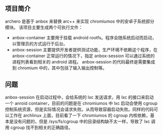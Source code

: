 项目简介
---------------

archero 是基于 anbox 来替换 arc++ 来实现 chromiumos 中的安卓子系统部分模块。
该项目主要生成两个可执行文件：

* anbox-container 主要用于挂载 android rootfs。程序会随系统启动而启动，以管理员的方式运行于后台。
* anbox-session 主要提供开发者提供测试功能，生产环境不依赖这个程序，在 anbox-container 正常运行的情况下，指定 anbox-session 可以通过系统的进程列表看到相关的 android 进程。 anbox-session 的代码最终是需要集成到 chromium 中的，其中包括了输入输出控制等。

问题
---------------
anbox-session 在启动过程中，会给系统的 lxc 发送请求，用 lxc 的接口来启动一个 anroid container，目前的问题是在 chromiumos 中 lxc 启动会使用 cgroup 控制系统资源，但是实际情况会请求失败。从而导致容器启动失败。同样的代码可以工作在 archlinux 上面，目前看了一下 chromiumos 的 cgroup 内核依赖，基本是没有问题的，但是 /sys/fs/cgroup 中的目录结构缺不太一样，导致了 lxc 调用 cgroup 找不到相关的正确路径。